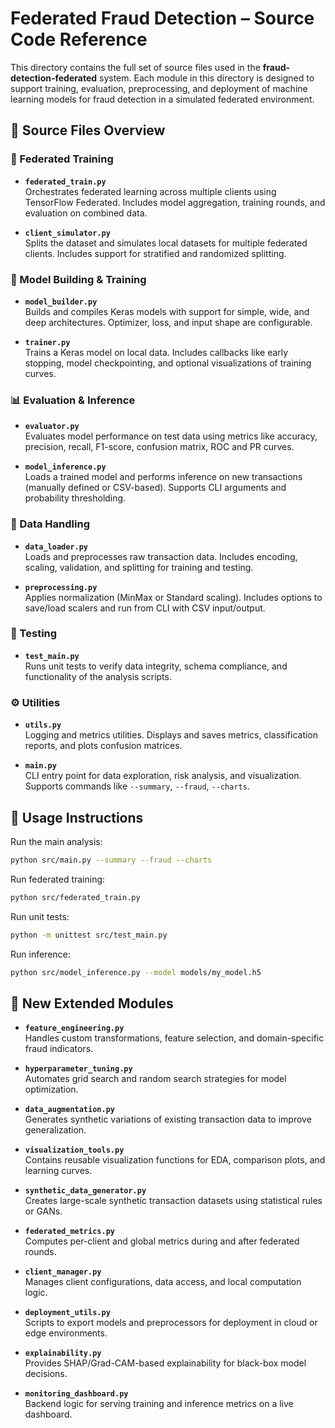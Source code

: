 # Federated Fraud Detection – Source Code Reference

This directory contains the full set of source files used in the **fraud-detection-federated** system. Each module in this directory is designed to support training, evaluation, preprocessing, and deployment of machine learning models for fraud detection in a simulated federated environment.

## 📂 Source Files Overview

### 🔁 Federated Training
- **`federated_train.py`**  
  Orchestrates federated learning across multiple clients using TensorFlow Federated. Includes model aggregation, training rounds, and evaluation on combined data.

- **`client_simulator.py`**  
  Splits the dataset and simulates local datasets for multiple federated clients. Includes support for stratified and randomized splitting.

### 🧠 Model Building & Training
- **`model_builder.py`**  
  Builds and compiles Keras models with support for simple, wide, and deep architectures. Optimizer, loss, and input shape are configurable.

- **`trainer.py`**  
  Trains a Keras model on local data. Includes callbacks like early stopping, model checkpointing, and optional visualizations of training curves.

### 📊 Evaluation & Inference
- **`evaluator.py`**  
  Evaluates model performance on test data using metrics like accuracy, precision, recall, F1-score, confusion matrix, ROC and PR curves.

- **`model_inference.py`**  
  Loads a trained model and performs inference on new transactions (manually defined or CSV-based). Supports CLI arguments and probability thresholding.

### 🧹 Data Handling
- **`data_loader.py`**  
  Loads and preprocesses raw transaction data. Includes encoding, scaling, validation, and splitting for training and testing.

- **`preprocessing.py`**  
  Applies normalization (MinMax or Standard scaling). Includes options to save/load scalers and run from CLI with CSV input/output.

### 🧪 Testing
- **`test_main.py`**  
  Runs unit tests to verify data integrity, schema compliance, and functionality of the analysis scripts.

### ⚙️ Utilities
- **`utils.py`**  
  Logging and metrics utilities. Displays and saves metrics, classification reports, and plots confusion matrices.

- **`main.py`**  
  CLI entry point for data exploration, risk analysis, and visualization. Supports commands like `--summary`, `--fraud`, `--charts`.

## 🚀 Usage Instructions

Run the main analysis:

```bash
python src/main.py --summary --fraud --charts
```

Run federated training:

```bash
python src/federated_train.py
```

Run unit tests:

```bash
python -m unittest src/test_main.py
```

Run inference:

```bash
python src/model_inference.py --model models/my_model.h5
```

## 🧩 New Extended Modules

- **`feature_engineering.py`**  
  Handles custom transformations, feature selection, and domain-specific fraud indicators.

- **`hyperparameter_tuning.py`**  
  Automates grid search and random search strategies for model optimization.

- **`data_augmentation.py`**  
  Generates synthetic variations of existing transaction data to improve generalization.

- **`visualization_tools.py`**  
  Contains reusable visualization functions for EDA, comparison plots, and learning curves.

- **`synthetic_data_generator.py`**  
  Creates large-scale synthetic transaction datasets using statistical rules or GANs.

- **`federated_metrics.py`**  
  Computes per-client and global metrics during and after federated rounds.

- **`client_manager.py`**  
  Manages client configurations, data access, and local computation logic.

- **`deployment_utils.py`**  
  Scripts to export models and preprocessors for deployment in cloud or edge environments.

- **`explainability.py`**  
  Provides SHAP/Grad-CAM-based explainability for black-box model decisions.

- **`monitoring_dashboard.py`**  
  Backend logic for serving training and inference metrics on a live dashboard.
